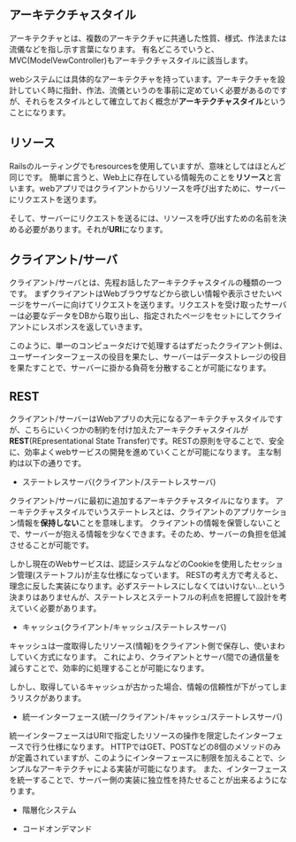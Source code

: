 ## アーキテクチャスタイル
アーキテクチャとは、複数のアーキテクチャに共通した性質、様式、作法または流儀などを指し示す言葉になります。
有名どころでいうと、MVC(ModelVewController)もアーキテクチャスタイルに該当します。

webシステムには具体的なアーキテクチャを持っています。アーキテクチャを設計していく時に指針、作法、流儀というのを事前に定めていく必要があるのですが、それらをスタイルとして確立しておく概念が**アーキテクチャスタイル**ということになります。
## リソース
Railsのルーティングでもresourcesを使用していますが、意味としてはほとんど同じです。
簡単に言うと、Web上に存在している情報先のことを**リソース**と言います。webアプリではクライアントからリソースを呼び出すために、サーバーにリクエストを送ります。

そして、サーバーにリクエストを送るには、リソースを呼び出すための名前を決める必要があります。それが**URI**になります。
## クライアント/サーバ
クライアント/サーバとは、先程お話したアーキテクチャスタイルの種類の一つです。
まずクライアントはWebブラウザなどから欲しい情報や表示させたいページをサーバーに向けてリクエストを送ります。リクエストを受け取ったサーバーは必要なデータをDBから取り出し、指定されたページをセットにしてクライアントにレスポンスを返していきます。

このように、単一のコンピュータだけで処理するはずだったクライアント側は、ユーザーインターフェースの役目を果たし、サーバーはデータストレージの役目を果たすことで、サーバーに掛かる負荷を分散することが可能になります。

## REST
クライアント/サーバーはWebアプリの大元になるアーキテクチャスタイルですが、こちらにいくつかの制約を付け加えたアーキテクチャスタイルが**REST**(REpresentational State Transfer)です。RESTの原則を守ることで、安全に、効率よくwebサービスの開発を進めていくことが可能になります。
主な制約は以下の通りです。
- ステートレスサーバ(クライアント/ステートレスサーバ)

クライアント/サーバに最初に追加するアーキテクチャスタイルになります。
アーキテクチャスタイルでいうステートレスとは、クライアントのアプリケーション情報を**保持しない**ことを意味します。
クライアントの情報を保管しないことで、サーバーが抱える情報を少なくできます。そのため、サーバーの負担を低減させることが可能です。

しかし現在のWebサービスは、認証システムなどのCookieを使用したセッション管理(ステートフル)が主な仕様になっています。
RESTの考え方で考えると、理念に反した実装になります。必ずステートレスにしなくてはいけない...という決まりはありませんが、ステートレスとステートフルの利点を把握して設計を考えていく必要があります。
- キャッシュ(クライアント/キャッシュ/ステートレスサーバ)

キャッシュは一度取得したリソース(情報)をクライアント側で保存し、使いまわしていく方式になります。
これにより、クライアントとサーバ間での通信量を減らすことで、効率的に処理することが可能になります。

しかし、取得しているキャッシュが古かった場合、情報の信頼性が下がってしまうリスクがあります。
- 統一インターフェース(統一/クライアント/キャッシュ/ステートレスサーバ)

統一インターフェースはURIで指定したリソースの操作を限定したインターフェースで行う仕様になります。
HTTPではGET、POSTなどの8個のメソッドのみが定義されていますが、このようにインターフェースに制限を加えることで、シンプルなアーキテクチャによる実装が可能になります。
また、インターフェースを統一することで、サーバー側の実装に独立性を持たせることが出来るようになります。
- 階層化システム

- コードオンデマンド
